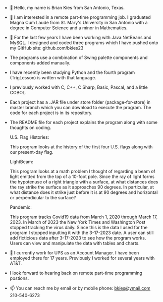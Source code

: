 - 👋 Hello, my name is Brian Kies from San Antonio, Texas.
- 👀 I am interested in a remote part-time programming job. I graduated Magna Cum Laude 
     from St. Mary's University in San Antonio with a degree in Computer Science
     and a minor in Mathematics.    
- 🌱 For the last few years I have been working with Java NetBeans and MySQL. I designed and coded three programs which I have pushed onto my GitHub site: github.com/bkies23                                                      
- The programs use a combination of Swing palette components and components added manually.
- I have recently been studying Python and the fourth program (TrigLesson) is written with that language.
- I previously worked with C, C++, C Sharp, Basic, Pascal, and a little COBOL.

- Each project has a .JAR file under store folder (package-for-store) in master branch which you can download to execute the program. The code for each project is in its repository. 

- The README file for each project explains the program along with some thoughts on coding.
     
     U.S. Flag Histories:
     
     This program looks at the history of the first four U.S. flags along with our present-day flag.
    
     LightBeam: 
     
     This program looks at a math problem I thought of regarding a beam of light emitted from the top of a 10-foot pole. Since the ray of light forms the hypotenuse of a right triangle with a surface,
     at what distances does the ray strike the surface as it approaches 90 degrees. In particular, at what distance does it strike just before it is at 90 degrees and horizontal or perpendicular to the surface?
     
     Pandemic:
     
     This program tracks Covid19 data from March 1, 2020 through March 17, 2023. In March of 2023 the New York Times and Washington Post stopped tracking the virus daily. Since this is the data I used for the program I stopped inputting it with the 3-17-2023 date. A            user can still add ficticious data after 3-17-2023 to see how the program works. Users can view and manipulate the data with tables and charts.
     
   
- 💞️ I currently work for UPS as an Account Manager. I have been employed there for 17 years. Previously I worked for several years with AT&T. 
-    I look forward to hearing back on remote part-time programming postions. 
-    📫 You can reach me by email or by mobile phone:  bkies@ymail.com   210-540-6273

<!---
bkies23/bkies23 is a ✨ special ✨ repository because its `README.md` (this file) appears on your GitHub profile.
You can click the Preview link to take a look at your changes.
--->
